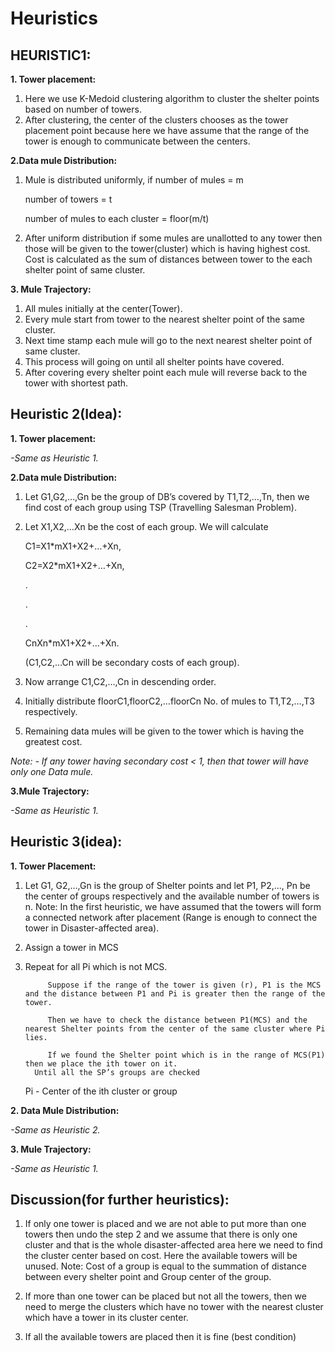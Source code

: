 # Heuristics

## HEURISTIC1:

**1. Tower placement:**

1. Here we use K-Medoid clustering algorithm to cluster the shelter points based on number of towers.
2. After clustering, the center of the clusters chooses as the tower placement point because here we have assume that the range of the tower is enough to communicate between the centers.


**2.Data mule Distribution:**

1. Mule is distributed uniformly,
   if number of mules = m
   
      number of towers = t
      
      number of mules to each cluster = floor(m/t)
      
2. After uniform distribution if some mules are unallotted to any tower then those will be given to the tower(cluster) which is having highest cost. 
   Cost is calculated as the sum of distances between tower to the each shelter point of same cluster.
   

**3. Mule Trajectory:**

1. All mules initially at the center(Tower).
2. Every mule start from tower to the nearest shelter point of the same cluster.
3. Next time stamp each mule will go to the next nearest shelter point of same cluster.
4. This process will going on until all shelter points have covered.
5. After covering every shelter point each mule will reverse back to the tower with shortest path.

## Heuristic 2(Idea):

**1. Tower placement:**

*-Same as Heuristic 1.*


**2.Data mule Distribution:**

1. Let G1,G2,…,Gn be the group of DB’s covered by T1,T2,…,Tn, then we find cost of each group using TSP (Travelling Salesman Problem).
2. Let X1,X2,…Xn be the cost of each group. We will calculate

   C1=X1*mX1+X2+…+Xn,

   C2=X2*mX1+X2+…+Xn,

   .

   .

   .

   CnXn*mX1+X2+…+Xn.

   (C1,C2,…Cn will be secondary costs of each group).
  
3. Now arrange C1,C2,…,Cn in descending order.
4. Initially distribute floorC1,floorC2,…floorCn No. of mules to T1,T2,…,T3 respectively.
5. Remaining data mules will be given to the tower which is having the greatest cost. 

 *Note: - If any tower having secondary cost < 1, then that tower will have only one Data mule.*
 

**3.Mule Trajectory:**

*-Same as Heuristic 1.*


## Heuristic 3(idea):

**1. Tower Placement:**
1. Let G1, G2,…,Gn is the group of Shelter points and let P1, P2,..., Pn be the center of groups respectively and the available number of towers is n.
Note: In the first heuristic, we have assumed that the towers will form a  connected network after placement (Range is enough to connect the tower in Disaster-affected area).

2. Assign a tower in MCS

3. Repeat for all Pi which is not MCS.
            
            Suppose if the range of the tower is given (r), P1 is the MCS and the distance between P1 and Pi is greater then the range of the tower.
            
            Then we have to check the distance between P1(MCS) and the nearest Shelter points from the center of the same cluster where Pi lies.
            
            If we found the Shelter point which is in the range of MCS(P1) then we place the ith tower on it.
         Until all the SP’s groups are checked
         
   Pi - Center of the ith cluster or group
         

**2. Data Mule Distribution:**

*-Same as Heuristic 2.*


**3. Mule Trajectory:**

*-Same as Heuristic 1.*





## Discussion(for further heuristics):
1. If only one tower is placed and we are not able to put more than one towers then undo the step 2 and we assume that there is only one cluster and that is the whole disaster-affected area here we need to find the cluster center based on cost. Here the available towers will be unused. 
Note: Cost of a group is equal to the summation of distance between every shelter point and Group center of the group.
  
2. If more than one tower can be placed but not all the towers, then we need to merge the clusters which have no tower with the nearest cluster which have a tower in its cluster center.


3. If all the available towers are placed then it is fine (best condition)

